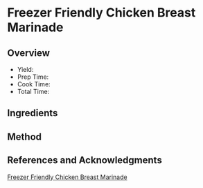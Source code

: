 # Freezer Friendly Chicken Breast Marinade

## Overview

- Yield:
- Prep Time:
- Cook Time:
- Total Time:

## Ingredients


## Method



## References and Acknowledgments

[Freezer Friendly Chicken Breast Marinade](https://sweetpeasandsaffron.com/freezer-friendly-chicken-breast-marinade/)
